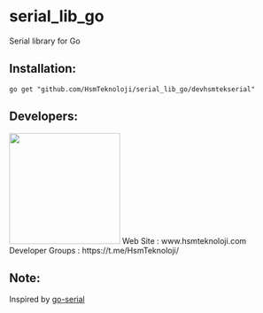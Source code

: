 # serial_lib_go

Serial library for Go

## Installation:

```shell
go get "github.com/HsmTeknoloji/serial_lib_go/devhsmtekserial"
```

## Developers:
<img src="https://github.com/HsmTeknoloji/companyfiles/blob/master/hsmtek-logo.png?raw=true" width="200"/>
Web Site        : www.hsmteknoloji.com <br />
Developer Groups : https://t.me/HsmTeknoloji/ <br />

## Note:
Inspired by [go-serial](https://github.com/jacobsa/go-serial)